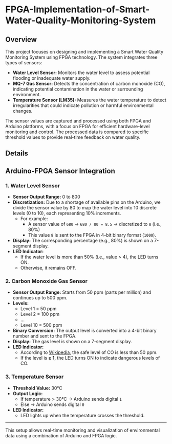 # FPGA-Implementation-of-Smart-Water-Quality-Monitoring-System

## Overview

This project focuses on designing and implementing a Smart Water Quality Monitoring System using FPGA technology. The system integrates three types of sensors:

- **Water Level Sensor:**  Monitors the water level to assess potential flooding or inadequate water supply.
- **MQ-7 Gas Sensor:** Detects the concentration of carbon monoxide (CO), indicating potential contamination in the water or surrounding environment.
- **Temperature Sensor (LM35):** Measures the water temperature to detect irregularities that could indicate pollution or harmful environmental changes.
  
The sensor values are captured and processed using both FPGA and Arduino platforms, with a focus on FPGA for efficient hardware-level monitoring and control. The processed data is compared to specific threshold values to provide real-time feedback on water quality.

## Details

## Arduino-FPGA Sensor Integration

### 1. Water Level Sensor

- **Sensor Output Range:** 0 to 800
- **Discretization:** Due to a shortage of available pins on the Arduino, we divide the sensor value by 80 to map the water level into 10 discrete levels (0 to 10), each representing 10% increments.
  - For example:
    - A sensor value of `680` → `680 / 80 = 8.5` → discretized to `8` (i.e., 80%)
    - This value `8` is sent to the FPGA in 4-bit binary format (`1000`).
- **Display:** The corresponding percentage (e.g., 80%) is shown on a 7-segment display.
- **LED Indicator:** 
  - If the water level is more than 50% (i.e., value > 4), the LED turns ON.
  - Otherwise, it remains OFF.

### 2. Carbon Monoxide Gas Sensor

- **Sensor Output Range:** Starts from 50 ppm (parts per million) and continues up to 500 ppm.
- **Levels:** 
  - Level 1 = 50 ppm
  - Level 2 = 100 ppm  
  - ...
  - Level 10 = 500 ppm
- **Binary Conversion:** The output level is converted into a 4-bit binary number and sent to the FPGA.
- **Display:** The gas level is shown on a 7-segment display.
- **LED Indicator:** 
  - According to [Wikipedia](https://en.wikipedia.org/wiki/Carbon_monoxide), the safe level of CO is less than 50 ppm.
  - If the level is **≥ 1**, the LED turns ON to indicate dangerous levels of CO.

### 3. Temperature Sensor

- **Threshold Value:** 30°C
- **Output Logic:**
  - If temperature > 30°C → Arduino sends digital `1`
  - Else → Arduino sends digital `0`
- **LED Indicator:** 
  - LED lights up when the temperature crosses the threshold.

---

This setup allows real-time monitoring and visualization of environmental data using a combination of Arduino and FPGA logic.




